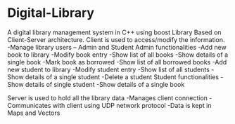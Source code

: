 # Digital-Library
A digital library management system in C++ using boost Library
Based on Client-Server architecture.
Client is used to access/modify the information.
  -Manage library users – Admin and Student
Admin functionalities
  -Add new book to library
  -Modify book entry
  -Show list of all books
  -Show details of a single book
  -Mark book as borrowed
  -Show list of all borrowed books
  -Add new student to library
  -Modify student entry
  -Show list of all students
  -Show details of a single student
  -Delete a student
Student functionalities
  -Show details of single student
  -Show details of a single book

Server is used to hold all the library data
  -Manages client connection
  -Communicates with client using UDP network protocol
  -Data is kept in Maps and Vectors

